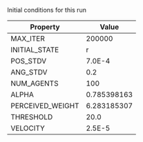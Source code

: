 Initial conditions for this run

| Property     | Value     |
|--------------|-----------|
|MAX_ITER|200000|
|INITIAL_STATE|r|
|POS_STDV|7.0E-4|
|ANG_STDV|0.2|
|NUM_AGENTS|100|
|ALPHA| 0.785398163|
|PERCEIVED_WEIGHT|6.283185307|
|THRESHOLD|20.0|
|VELOCITY|2.5E-5|